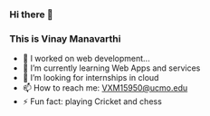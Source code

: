 ### Hi there 👋
 
### This is Vinay Manavarthi


- 🔭 I worked on web development...
- 🌱 I’m currently learning Web Apps and services
- 👯 I’m looking for internships in cloud
- 📫 How to reach me: VXM15950@ucmo.edu
- ⚡ Fun fact: playing Cricket and chess
